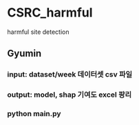 # CSRC_harmful
harmful site detection

## Gyumin
### input: dataset/week 데이터셋 csv 파일 
### output: model, shap 기여도 excel 팡리

### python main.py
